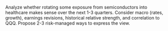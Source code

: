 
Analyze whether rotating some exposure from semiconductors into healthcare makes sense over the next 1-3 quarters.
Consider macro (rates, growth), earnings revisions, historical relative strength, and correlation to QQQ.
Propose 2-3 risk-managed ways to express the view.
